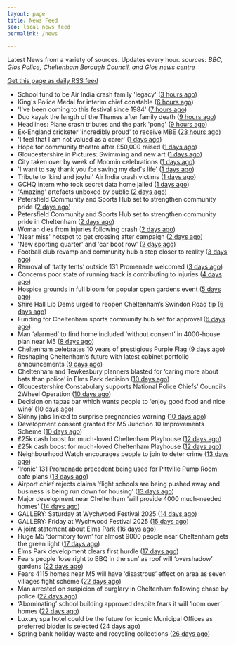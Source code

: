 ```yaml
---
layout: page
title: News Feed
seo: local news feed
permalink: /news

---
```


Latest News from a variety of sources. Updates every hour.
_sources: BBC, Glos Police, Cheltenham Borough Council, and Glos news centre_

[Get this page as daily RSS feed](/daily.rss)

<!-- news_marker starts -->
- School fund to be Air India crash family 'legacy' ([3 hours ago](https://www.bbc.com/news/articles/c5y5ygl2g31o))
- King's Police Medal for interim chief constable ([6 hours ago](https://www.bbc.com/news/articles/c39x9jz8ez1o))
- 'I've been coming to this festival since 1984' ([7 hours ago](https://www.bbc.com/news/articles/clyny53kdg4o))
- Duo kayak the length of the Thames after family death ([9 hours ago](https://www.bbc.com/news/articles/c79ep5dqpd3o))
- Headlines: Plane crash tributes and the park 'pong' ([9 hours ago](https://www.bbc.com/news/articles/czdy9lymrmgo))
- Ex-England cricketer 'incredibly proud' to receive MBE ([23 hours ago](https://www.bbc.com/news/articles/cql2qnr0kveo))
- 'I feel that I am not valued as a carer' ([1 days ago](https://www.bbc.com/news/articles/czdyzvrld34o))
- Hope for community theatre after £50,000 raised ([1 days ago](https://www.bbc.com/news/articles/c3rpgenlq8jo))
- Gloucestershire in Pictures: Swimming and new art ([1 days ago](https://www.bbc.com/news/articles/ckgr8gzq8rjo))
- City taken over by week of Moomin celebrations ([1 days ago](https://www.bbc.com/news/articles/c79e092j1qyo))
- 'I want to say thank you for saving my dad's life' ([1 days ago](https://www.bbc.com/news/articles/c8jg40v7l00o))
- Tribute to 'kind and joyful' Air India crash victims ([1 days ago](https://www.bbc.com/news/articles/c20qv62dxq6o))
- GCHQ intern who took secret data home jailed ([1 days ago](https://www.bbc.com/news/articles/c14k3xlj6rpo))
- 'Amazing' artefacts unboxed by public ([2 days ago](https://www.bbc.com/news/articles/cgeglpyez20o))
- Petersfield Community and Sports Hub set to strengthen community pride ([2 days ago](https://gloucesternewscentre.co.uk/petersfield-community-and-sports-hub-set-to-strengthen-community-pride/))
- Petersfield Community and Sports Hub set to strengthen community pride in Cheltenham ([2 days ago](https://www.cheltenham.gov.uk/news/article/3020/petersfield_community_and_sports_hub_set_to_strengthen_community_pride_in_cheltenham))
- Woman dies from injuries following crash ([2 days ago](https://www.bbc.com/news/articles/cx2q7py0p1qo))
- 'Near miss' hotspot to get crossing after campaign ([2 days ago](https://www.bbc.com/news/articles/ckg75mj80kno))
- 'New sporting quarter' and 'car boot row' ([2 days ago](https://www.bbc.com/news/articles/c249e52vp45o))
- Football club revamp and community hub a step closer to reality ([3 days ago](https://gloucesternewscentre.co.uk/football-club-revamp-and-community-hub-a-step-closer-to-reality/))
- Removal of ‘tatty tents’ outside 131 Promenade welcomed ([3 days ago](https://gloucesternewscentre.co.uk/removal-of-tatty-tents-outside-131-promenade-welcomed/))
- Concerns poor state of running track is contributing to injuries ([4 days ago](https://gloucesternewscentre.co.uk/concerns-poor-state-of-running-track-is-contributing-to-injuries/))
- Hospice grounds in full bloom for popular open gardens event ([5 days ago](https://gloucesternewscentre.co.uk/hospice-grounds-in-full-bloom-for-popular-open-gardens-event/))
- Shire Hall Lib Dems urged to reopen Cheltenham’s Swindon Road tip ([6 days ago](https://gloucesternewscentre.co.uk/shire-hall-lib-dems-urged-to-reopen-cheltenhams-swindon-road-tip/))
- Funding for Cheltenham sports community hub set for approval ([6 days ago](https://gloucesternewscentre.co.uk/funding-for-cheltenham-sports-community-hub-set-for-approval/))
- Man ‘alarmed’ to find home included ‘without consent’ in 4000-house plan near M5 ([8 days ago](https://gloucesternewscentre.co.uk/man-alarmed-to-find-home-included-without-consent-in-4000-house-plan-near-m5/))
- Cheltenham celebrates 10 years of prestigious Purple Flag ([9 days ago](https://www.cheltenham.gov.uk/news/article/3019/cheltenham_celebrates_10_years_of_prestigious_purple_flag))
- Reshaping Cheltenham’s future with latest cabinet portfolio announcements ([9 days ago](https://www.cheltenham.gov.uk/news/article/3018/reshaping_cheltenhams_future_with_latest_cabinet_portfolio_announcements))
- Cheltenham and Tewkesbury planners blasted for ‘caring more about bats than police’ in Elms Park decision ([10 days ago](https://gloucesternewscentre.co.uk/cheltenham-and-tewkesbury-planners-blasted-for-caring-more-about-bats-than-police-in-elms-park-decision/))
- Gloucestershire Constabulary supports National Police Chiefs’ Council’s 2Wheel Operation ([10 days ago](https://gloucesternewscentre.co.uk/gloucestershire-constabulary-supports-national-police-chiefs-councils-2wheel-operation/))
- Decision on tapas bar which wants people to ‘enjoy good food and nice wine’ ([10 days ago](https://gloucesternewscentre.co.uk/decision-on-tapas-bar-which-wants-people-to-enjoy-good-food-and-nice-wine/))
- Skinny jabs linked to surprise pregnancies warning ([10 days ago](https://www.bbc.co.uk/sounds/play/p0lgh4cd))
- Development consent granted for M5 Junction 10 Improvements Scheme ([10 days ago](https://gloucesternewscentre.co.uk/development-consent-granted-for-m5-junction-10-improvements-scheme/))
- £25k cash boost for much-loved Cheltenham Playhouse ([12 days ago](https://gloucesternewscentre.co.uk/25k-cash-boost-for-much-loved-cheltenham-playhouse/))
- £25k cash boost for much-loved Cheltenham Playhouse ([12 days ago](https://www.cheltenham.gov.uk/news/article/3017/25k_cash_boost_for_much-loved_cheltenham_playhouse))
- Neighbourhood Watch encourages people to join to deter crime ([13 days ago](https://gloucesternewscentre.co.uk/neighbourhood-watch-encourages-people-to-join-to-deter-crime/))
- ‘Ironic’ 131 Promenade precedent being used for Pittville Pump Room cafe plans ([13 days ago](https://gloucesternewscentre.co.uk/ironic-131-promenade-precedent-being-used-for-pittville-pump-room-cafe-plans/))
- Airport chief rejects claims ‘flight schools are being pushed away and business is being run down for housing’ ([13 days ago](https://gloucesternewscentre.co.uk/airport-chief-rejects-claims-flight-schools-are-being-pushed-away-and-business-is-being-run-down-for-housing/))
- Major development near Cheltenham ‘will provide 4000 much-needed homes’ ([14 days ago](https://gloucesternewscentre.co.uk/major-development-near-cheltenham-will-provide-4000-much-needed-homes/))
- GALLERY: Saturday at Wychwood Festival 2025 ([14 days ago](https://gloucesternewscentre.co.uk/gallery-saturday-at-wychwood-festival-2025/))
- GALLERY: Friday at Wychwood Festival 2025 ([15 days ago](https://gloucesternewscentre.co.uk/gallery-friday-at-wychwood-festival-2025/))
- A joint statement about Elms Park ([16 days ago](https://www.cheltenham.gov.uk/news/article/3015/a_joint_statement_about_elms_park))
- Huge M5 ‘dormitory town’ for almost 9000 people near Cheltenham gets the green light ([17 days ago](https://gloucesternewscentre.co.uk/huge-m5-dormitory-town-for-almost-9000-people-near-cheltenham-gets-the-green-light/))
- Elms Park development clears first hurdle ([17 days ago](https://gloucesternewscentre.co.uk/elms-park-development-clears-first-hurdle/))
- Fears people ‘lose right to BBQ in the sun’ as roof will ‘overshadow’ gardens ([22 days ago](https://gloucesternewscentre.co.uk/fears-people-lose-right-to-bbq-in-the-sun-as-roof-will-overshadow-gardens/))
- Fears 4115 homes near M5 will have ‘disastrous’ effect on area as seven villages fight scheme ([22 days ago](https://gloucesternewscentre.co.uk/fears-4115-homes-near-m5-will-have-disastrous-effect-on-area-as-seven-villages-fight-scheme/))
- Man arrested on suspicion of burglary in Cheltenham following chase by police ([22 days ago](https://gloucesternewscentre.co.uk/man-arrested-on-suspicion-of-burglary-in-cheltenham-following-chase-by-police/))
- ‘Abominating’ school building approved despite fears it will ‘loom over’ homes ([22 days ago](https://gloucesternewscentre.co.uk/abominating-school-building-approved-despite-fears-it-will-loom-over-homes/))
- Luxury spa hotel could be the future for iconic Municipal Offices as preferred bidder is selected ([24 days ago](https://www.cheltenham.gov.uk/news/article/3014/luxury_spa_hotel_could_be_the_future_for_iconic_municipal_offices_as_preferred_bidder_is_selected))
- Spring bank holiday waste and recycling collections ([26 days ago](https://www.cheltenham.gov.uk/news/article/3013/spring_bank_holiday_waste_and_recycling_collections))

<!-- news_marker ends -->
